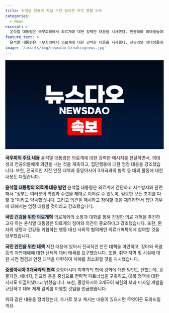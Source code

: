 ```yaml
---
title: 의대생 전공의 학업 수련 필요한 조치 종합 보도
categories:
  - News
excerpt: >
  윤석열 대통령은 국무회의에서 의료계에 대한 강력한 대응을 시사했다. 전공의와 의대생들에게 복귀를 권고하며 의견을 경청하겠다고 약속했으며, 불법행위에는 엄정 대처할 것이라고 밝혔다. 또한 의료개혁을 위해서는 의료계의 참여가 필요하다고 강조하고, 중앙아시아 국빈방문에서 대북정책 지지도 확보했다고 전했다. 폭염과 장마 등 재난에 대한 대비도 요청했다.
feature_text: >
  윤석열 대통령은 국무회의에서 의료계에 대한 강력한 대응을 시사했다. 전공의와 의대생들에게 복귀를 권고하며 의견을 경청하겠다고 약속했으며, 불법행위에는 엄정 대처할 것이라고 밝혔다. 또한 의료개혁을 위해서는 의료계의 참여가 필요하다고 강조하고, 중앙아시아 국빈방문에서 대북정책 지지도 확보했다고 전했다. 폭염과 장마 등 재난에 대한 대비도 요청했다.
image: '/assets/img/newsdao_breakingnews.jpg'
---
```


<p><img src="/assets/img/newsdao_breakingnews.jpg" alt="firstkoreanews 속보" /></p>

<p><b><span style="background-color: #21538527;">국무회의 주요 내용</span></b>
윤석열 대통령은 의료계에 대한 강력한 메시지를 전달하면서, 의대생과 전공의들에게 의견을 내는 것을 재촉하고, 집단행동에 대한 엄정 대응을 강조했습니다. 또한, 전국적인 지진 안전 대책과 중앙아시아 3개국과의 협력 등 대외 활동에 대한 내용도 다뤘습니다.</p>

<p><b><span style="background-color: #21538527;">윤석열 대통령의 의료계 대응 발언</span></b>
윤석열 대통령은 의료계에 간단하고 지수방지와 관련해서 "정부는 여러분이 학업과 수련을 제대로 이어갈 수 있도록, 필요한 모든 조치를 다 할 것"이라고 약속했습니다. 그리고 의견을 제시하고 참여할 것을 재촉하면서 집단 거부에 대해서는 엄정 대응할 것이라고 강조했습니다.</p>

<p><b><span style="background-color: #21538527;">국민 건강을 위한 의료개혁</span></b>
의료계와의 소통과 대화를 통해 진정한 의료 개혁을 추진하고자 하는 윤석열 대통령은 의료계의 참여와 의견이 중요하다고 강조했습니다. 또한, 환자의 생명과 건강을 위협하는 행동 대신 사회적 협의체인 의료개혁특위에 참여할 것을 당부했습니다.</p>

<p><b><span style="background-color: #21538527;">국민 안전을 위한 대책</span></b>
지진 대응에 있어서 전국적인 안전 대책을 마련하고, 장마와 폭염 등의 자연재해에 대한 선제적 대비 태세를 요구했습니다. 또한, 취약 지역 및 시설에 대한 사전 점검과 안전 대책을 마련하여 피해를 최소화할 것을 지시했습니다.</p>

<p><b><span style="background-color: #21538527;">중앙아시아 3개국과의 협력</span></b>
중앙아시아 지역과의 협력 강화에 대한 발언도 전했는데, 광물자원, 에너지, 인프라 등을 중심으로 전략적 파트너십을 구축하고, 대북 정책에 대한 지지도 이끌어냈다고 밝혔습니다. 또한, 중앙아시아 3개국이 북한의 핵과 미사일 개발을 규탄하고 대북 제재 결의를 이행할 것임을 언급했습니다.</p>

<p>위와 같은 내용을 정리했는데, 추가로 찾고 계시는 내용이 있으시면 무엇이든 도와드릴게요.</p>

